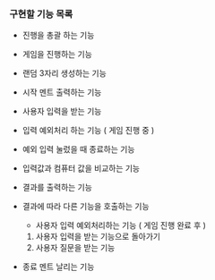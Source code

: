 ### 구현할 기능 목록

- 진행을 총괄 하는 기능

- 게임을 진행하는 기능

- 랜덤 3자리 생성하는 기능
- 시작 멘트 출력하는 기능
- 사용자 입력을 받는 기능
- 입력 예외처리 하는 기능 ( 게임 진행 중 )
- 예외 입력 눌렀을 때 종료하는 기능
- 입력값과 컴퓨터 값을 비교하는 기능
- 결과를 출력하는 기능

- 결과에 따라 다른 기능을 호출하는 기능
  - 사용자 입력 예외처리하는 기능 ( 게임 진행 완료 후 )
  1. 사용자 입력을 받는 기능으로 돌아가기
  2. 사용자 질문을 받는 기능
- 종료 멘트 날리는 기능

